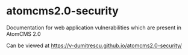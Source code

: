 # atomcms2.0-security
Documentation for web application vulnerabilities which are present in AtomCMS 2.0

Can be viewed at https://v-dumitrescu.github.io/atomcms2.0-security/
